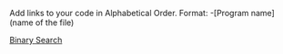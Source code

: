 Add links to your code in Alphabetical Order.
Format: -[Program name](name of the file)


[Binary Search](binary_search.js)
